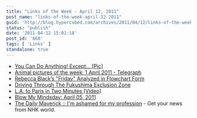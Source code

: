 ```yaml
---
title: "Links of the Week - April 12, 2011"
post_name: "links-of-the-week-april-12-2011"
guid: 'http://blog.hypercubed.com/archives/2011/04/12/links-of-the-week-april-12-2011/'
status: "publish"
date: '2011-04-12 15:01:18'
post_id: '668'
tags: [ 'Links' ]
standalone: true
---
```

<ul><li><a href="http://feedproxy.google.com/~r/geeksAreSexyTechnologyNews/~3/bUSStWpiyQE/">You Can Do Anything! Except... [Pic]</a> </li><li><a href="http://www.telegraph.co.uk/earth/earthpicturegalleries/8421812/Animal-pictures-of-the-week-1-April-2011.html?image=5">Animal pictures of the week: 1 April 2011 - Telegraph</a> </li><li><a href="http://www.geekosystem.com/rebecca-black-friday-flowchart/">Rebecca Black’s "Friday" Analyzed in Flowchart Form</a> </li><li><a href="http://feedproxy.google.com/~r/JapanProbe/~3/sJtQDuU6NK8/">Driving Through The Fukushima Exclusion Zone</a> </li><li><a href="http://www.geekosystem.com/stop-motion-plane/">L.A. to Paris in Two Minutes [Video]</a> </li><li><a href="http://manmadediy.com/chris/posts/918-blow-my-mindsday-april-05-2011">Blow My Mindsday: April 05, 2011</a> </li><li><a href="http://www.thedailymaverick.co.za/opinionista/2011-04-04-im-ashamed-for-my-profession">The Daily Maverick :: I'm ashamed for my profession</a> - Get your news from NHK world.</li></ul>